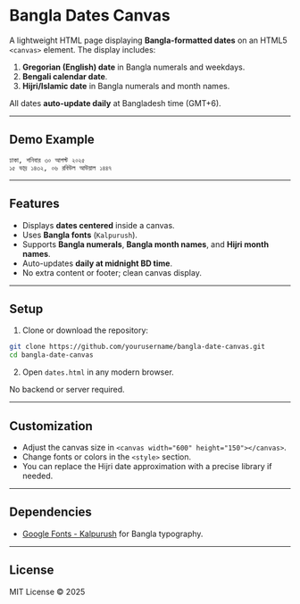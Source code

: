 # Bangla Dates Canvas

A lightweight HTML page displaying **Bangla-formatted dates** on an HTML5 `<canvas>` element. The display includes:

1. **Gregorian (English) date** in Bangla numerals and weekdays.
2. **Bengali calendar date**.
3. **Hijri/Islamic date** in Bangla numerals and month names.

All dates **auto-update daily** at Bangladesh time (GMT+6).

---

## Demo Example

```
ঢাকা, শনিবার ৩০ আগস্ট ২০২৫
১৫ ভাদ্র ১৪৩২, ০৬ রবিউল আউয়াল ১৪৪৭
```

---

## Features

- Displays **dates centered** inside a canvas.
- Uses **Bangla fonts** (`Kalpurush`).
- Supports **Bangla numerals**, **Bangla month names**, and **Hijri month names**.
- Auto-updates **daily at midnight BD time**.
- No extra content or footer; clean canvas display.

---

## Setup

1. Clone or download the repository:

```bash
git clone https://github.com/yourusername/bangla-date-canvas.git
cd bangla-date-canvas
```

2. Open `dates.html` in any modern browser.

No backend or server required.

---

## Customization

- Adjust the canvas size in `<canvas width="600" height="150"></canvas>`.
- Change fonts or colors in the `<style>` section.
- You can replace the Hijri date approximation with a precise library if needed.

---

## Dependencies

- [Google Fonts - Kalpurush](https://fonts.google.com/specimen/Kalpurush) for Bangla typography.

---

## License

MIT License © 2025

